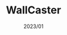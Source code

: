 ---
layout: ../../layouts/ProjectLayout.astro
title: WallCaster
date: 2023/01
sumary: It is a web application that allows users to display streams of tweets on any screen. It is fully dockerized and split into microservices. It uses websockets to display tweets in real time with a admin dashboard to manage the streams.
coauthors: 
  - Louis-Gabriel
  - Killian
  - Kouamé
  - Yanis Bouger
  - Bastien
tags: 
  - web app
  - tool
  - api
  - websocket
  - agile
  - scrum
  - group project
  - full stack
  - microservices
  - container
value: 4
stack: 
  - react
  - tailwind
  - daisyui
  - typescript
  - docker
  - nodejs
  - socketio
  - astro
# thumbnails: 
hide: true
# repo: 
---
